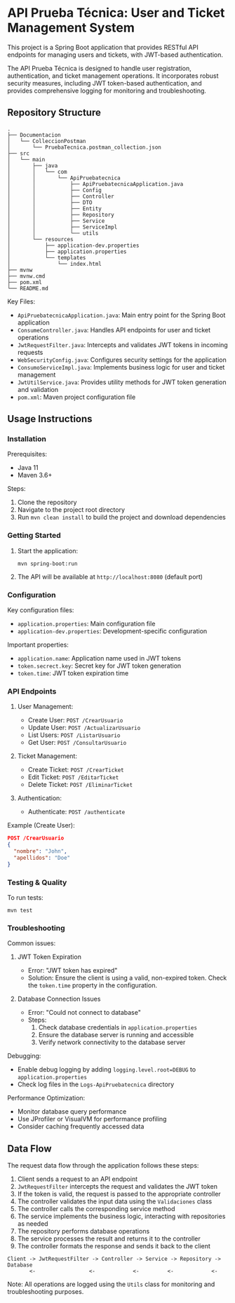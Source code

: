 # API Prueba Técnica: User and Ticket Management System

This project is a Spring Boot application that provides RESTful API endpoints for managing users and tickets, with JWT-based authentication.

The API Prueba Técnica is designed to handle user registration, authentication, and ticket management operations. It incorporates robust security measures, including JWT token-based authentication, and provides comprehensive logging for monitoring and troubleshooting.

## Repository Structure

```
.
├── Documentacion
│   └── ColleccionPostman
│       └── PruebaTecnica.postman_collection.json
├── src
│   └── main
│       ├── java
│       │   └── com
│       │       └── ApiPruebatecnica
│       │           ├── ApiPruebatecnicaApplication.java
│       │           ├── Config
│       │           ├── Controller
│       │           ├── DTO
│       │           ├── Entity
│       │           ├── Repository
│       │           ├── Service
│       │           ├── ServiceImpl
│       │           └── utils
│       └── resources
│           ├── application-dev.properties
│           ├── application.properties
│           └── templates
│               └── index.html
├── mvnw
├── mvnw.cmd
├── pom.xml
└── README.md
```

Key Files:
- `ApiPruebatecnicaApplication.java`: Main entry point for the Spring Boot application
- `ConsumeController.java`: Handles API endpoints for user and ticket operations
- `JwtRequestFilter.java`: Intercepts and validates JWT tokens in incoming requests
- `WebSecurityConfig.java`: Configures security settings for the application
- `ConsumoServiceImpl.java`: Implements business logic for user and ticket management
- `JwtUtilService.java`: Provides utility methods for JWT token generation and validation
- `pom.xml`: Maven project configuration file

## Usage Instructions

### Installation

Prerequisites:
- Java 11
- Maven 3.6+

Steps:
1. Clone the repository
2. Navigate to the project root directory
3. Run `mvn clean install` to build the project and download dependencies

### Getting Started

1. Start the application:
   ```
   mvn spring-boot:run
   ```
2. The API will be available at `http://localhost:8080` (default port)

### Configuration

Key configuration files:
- `application.properties`: Main configuration file
- `application-dev.properties`: Development-specific configuration

Important properties:
- `application.name`: Application name used in JWT tokens
- `token.secrect.key`: Secret key for JWT token generation
- `token.time`: JWT token expiration time

### API Endpoints

1. User Management:
   - Create User: `POST /CrearUsuario`
   - Update User: `POST /ActualizarUsuario`
   - List Users: `POST /ListarUsuario`
   - Get User: `POST /ConsultarUsuario`

2. Ticket Management:
   - Create Ticket: `POST /CrearTicket`
   - Edit Ticket: `POST /EditarTicket`
   - Delete Ticket: `POST /EliminarTicket`

3. Authentication:
   - Authenticate: `POST /authenticate`

Example (Create User):
```json
POST /CrearUsuario
{
  "nombre": "John",
  "apellidos": "Doe"
}
```

### Testing & Quality

To run tests:
```
mvn test
```

### Troubleshooting

Common issues:

1. JWT Token Expiration
   - Error: "JWT token has expired"
   - Solution: Ensure the client is using a valid, non-expired token. Check the `token.time` property in the configuration.

2. Database Connection Issues
   - Error: "Could not connect to database"
   - Steps:
     1. Check database credentials in `application.properties`
     2. Ensure the database server is running and accessible
     3. Verify network connectivity to the database server

Debugging:
- Enable debug logging by adding `logging.level.root=DEBUG` to `application.properties`
- Check log files in the `Logs-ApiPruebatecnica` directory

Performance Optimization:
- Monitor database query performance
- Use JProfiler or VisualVM for performance profiling
- Consider caching frequently accessed data

## Data Flow

The request data flow through the application follows these steps:

1. Client sends a request to an API endpoint
2. `JwtRequestFilter` intercepts the request and validates the JWT token
3. If the token is valid, the request is passed to the appropriate controller
4. The controller validates the input data using the `Validaciones` class
5. The controller calls the corresponding service method
6. The service implements the business logic, interacting with repositories as needed
7. The repository performs database operations
8. The service processes the result and returns it to the controller
9. The controller formats the response and sends it back to the client

```
Client -> JwtRequestFilter -> Controller -> Service -> Repository -> Database
       <-                 <-            <-         <-            <-
```

Note: All operations are logged using the `Utils` class for monitoring and troubleshooting purposes.